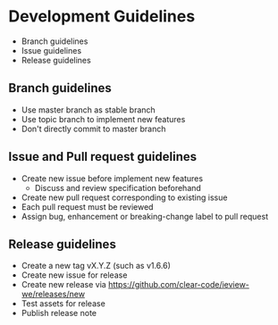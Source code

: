 # Development Guidelines

* Branch guidelines
* Issue guidelines
* Release guidelines

## Branch guidelines

* Use master branch as stable branch
* Use topic branch to implement new features
* Don't directly commit to master branch

## Issue and Pull request guidelines

* Create new issue before implement new features
  * Discuss and review specification beforehand
* Create new pull request corresponding to existing issue
* Each pull request must be reviewed
* Assign bug, enhancement or breaking-change label to pull request

## Release guidelines

* Create a new tag vX.Y.Z (such as v1.6.6)
* Create new issue for release
* Create new release via https://github.com/clear-code/ieview-we/releases/new
* Test assets for release
* Publish release note
